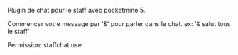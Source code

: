 Plugin de chat pour le staff avec pocketmine 5.

Commencer votre message par '&' pour parler dans le chat.
ex: '& salut tous le staff'

Permission: staffchat.use
